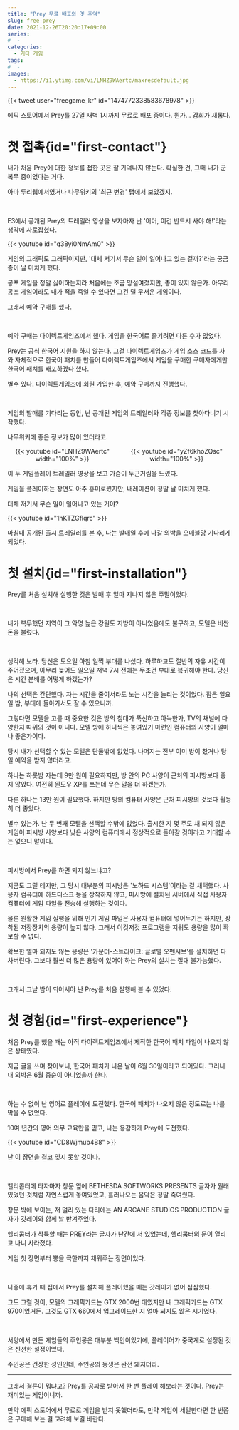 ```yaml
---
title: "Prey 무료 배포와 옛 추억"
slug: free-prey
date: 2021-12-26T20:20:17+09:00
series:
#  - 
categories:
  - 기타 게임
tags:
#  - 
images:
  - https://i1.ytimg.com/vi/LNHZ9WAertc/maxresdefault.jpg
---
```


{{< tweet user="freegame_kr" id="1474772338583678978" >}}

에픽 스토어에서 Prey를 27일 새벽 1시까지 무료로 배포 중이다. 뭔가... 감회가 새롭다.

# 첫 접촉{id="first-contact"}

내가 처음 Prey에 대한 정보를 접한 곳은 잘 기억나지 않는다. 확실한 건, 그때 내가 군 복무 중이었다는 거다.

아마 루리웹에서였거나 나무위키의 '최근 변경' 탭에서 보았겠지.

&nbsp;

E3에서 공개된 Prey의 트레일러 영상을 보자마자 난 '어머, 이건 반드시 사야 해!'라는 생각에 사로잡혔다.

{{< youtube id="q38yi0NmAm0" >}}

게임의 그래픽도 그래픽이지만, '대체 저기서 무슨 일이 일어나고 있는 걸까?'라는 궁금증이 날 미치게 했다.

공포 게임을 정말 싫어하는지라 처음에는 조금 망설여졌지만, 총이 있지 않은가. 아무리 공포 게임이라도 내가 적을 죽일 수 있다면 그건 덜 무서운 게임이다.

그래서 예약 구매를 했다.

&nbsp;

예약 구매는 다이렉트게임즈에서 했다. 게임을 한국어로 즐기려면 다른 수가 없었다.

Prey는 공식 한국어 지원을 하지 않는다. 그걸 다이렉트게임즈가 게임 소스 코드를 사 와 자체적으로 한국어 패치를 만들어 다이렉트게임즈에서 게임을 구매한 구매자에게만 한국어 패치를 배포하겠다 했다.

별수 있나. 다이렉트게임즈에 회원 가입한 후, 예약 구매까지 진행했다.

&nbsp;

게임의 발매를 기다리는 동안, 난 공개된 게임의 트레일러와 각종 정보를 찾아다니기 시작했다.

나무위키에 좋은 정보가 많이 있더라고.

<div align="center"><div style="display: flex; justify-content: space-between;">
<div style="width: 49%">
{{< youtube id="LNHZ9WAertc" width="100%" >}}
</div>
<div style="width: 49%">
{{< youtube id="yZf6khoZQsc" width="100%" >}}
</div>
</div></div>

이 두 게임플레이 트레일러 영상을 보고 가슴이 두근거림을 느꼈다.

게임을 플레이하는 장면도 아주 흥미로웠지만, 내레이션이 정말 날 미치게 했다.

대체 저기서 무슨 일이 일어나고 있는 거야?

{{< youtube id="1hKTZGflqrc" >}}

마침내 공개된 출시 트레일러를 본 후, 나는 발매일 후에 나갈 외박을 오매불망 기다리게 되었다.

# 첫 설치{id="first-installation"}

Prey를 처음 설치해 실행한 것은 발매 후 얼마 지나지 않은 주말이었다.

&nbsp;

내가 복무했던 지역이 그 악명 높은 강원도 지방이 아니었음에도 불구하고, 모텔은 비싼 돈을 불렀다.

&nbsp;

생각해 보라. 당신은 토요일 아침 일찍 부대를 나섰다. 하루하고도 절반의 자유 시간이 주어졌으며, 아무리 늦어도 일요일 저녁 7시 전에는 무조건 부대로 복귀해야 한다. 당신은 시간 분배를 어떻게 하겠는가?

나의 선택은 간단했다. 자는 시간을 줄여서라도 노는 시간을 늘리는 것이었다. 잠은 일요일 밤, 부대에 돌아가서도 잘 수 있으니까.

그렇다면 모텔을 고를 때 중요한 것은 방의 침대가 푹신하고 아늑한가, TV의 채널에 다양한지 따위의 것이 아니다. 모텔 방에 하나씩은 놓여있기 마련인 컴퓨터의 사양이 얼마나 좋은가이다.

당시 내가 선택할 수 있는 모텔은 단둘밖에 없었다. 나머지는 전부 이미 방이 찼거나 당일 예약을 받지 않더라고.

하나는 하룻밤 자는데 9만 원이 필요하지만, 방 안의 PC 사양이 근처의 피시방보다 좋지 않았다. 여전히 윈도우 XP를 쓰는데 무슨 말을 더 하겠는가.

다른 하나는 13만 원이 필요했다. 하지만 방의 컴퓨터 사양은 근처 피시방의 것보다 월등히 더 좋았다.

별수 있는가. 난 두 번째 모텔을 선택할 수밖에 없었다. 출시한 지 몇 주도 채 되지 않은 게임이 피시방 사양보다 낮은 사양의 컴퓨터에서 정상적으로 돌아갈 것이라고 기대할 수는 없으니 말이다.

&nbsp;

피시방에서 Prey를 하면 되지 않느냐고?

지금도 그럴 테지만, 그 당시 대부분의 피시방은 '노하드 시스템'이라는 걸 채택했다. 사용자 컴퓨터에 하드디스크 등을 장착하지 않고, 피시방에 설치된 서버에서 직접 사용자 컴퓨터에 게임 파일을 전송해 실행하는 것이다.

물론 원활한 게임 실행을 위해 인기 게임 파일은 사용자 컴퓨터에 넣어두기는 하지만, 장착된 저장장치의 용량이 높지 않다. 그래서 이것저것 프로그램을 지워도 용량을 많이 확보할 수 없다.

확보한 얼마 되지도 않는 용량은 '카운터-스트라이크: 글로벌 오펜시브'를 설치하면 다 차버린다. 그보다 훨씬 더 많은 용량이 있어야 하는 Prey의 설치는 절대 불가능했다.

&nbsp;

그래서 그날 밤이 되어서야 난 Prey를 처음 실행해 볼 수 있었다.

# 첫 경험{id="first-experience"}

처음 Prey를 했을 때는 아직 다이렉트게임즈에서 제작한 한국어 패치 파일이 나오지 않은 상태였다.

지금 글을 쓰며 찾아보니, 한국어 패치가 나온 날이 6월 30일이라고 되어있다. 그러니 내 외박은 6월 중순이 아니었을까 한다.

&nbsp;

하는 수 없이 난 영어로 플레이에 도전했다. 한국어 패치가 나오지 않은 정도로는 나를 막을 수 없었다.

10여 년간의 영어 의무 교육만을 믿고, 나는 용감하게 Prey에 도전했다.

{{< youtube id="CD8Wjmub4B8" >}}

난 이 장면을 결코 잊지 못할 것이다.

&nbsp;

헬리콥터에 타자마자 창문 옆에 BETHESDA SOFTWORKS PRESENTS 글자가 원래 있었던 것처럼 자연스럽게 놓여있었고, 흘러나오는 음악은 정말 죽여줬다.

창문 밖에 보이는, 저 멀리 있는 다리에는 AN ARCANE STUDIOS PRODUCTION 글자가 갓레이와 함께 날 반겨주었다.

헬리콥터가 착륙할 때는 PREY라는 글자가 난간에 서 있었는데, 헬리콥터의 문이 열리고 나니 사라졌다.

게임 첫 장면부터 뽕을 극한까지 채워주는 장면이었다.

&nbsp;

나중에 휴가 때 집에서 Prey를 설치해 플레이했을 때는 갓레이가 없어 심심했다.

그도 그럴 것이, 모텔의 그래픽카드는 GTX 2000번 대였지만 내 그래픽카드는 GTX 970이었거든. 그것도 GTX 660에서 업그레이드한 지 얼마 되지도 않은 시기였다.

&nbsp;

서양에서 만든 게임들의 주인공은 대부분 백인이었기에, 플레이어가 중국계로 설정된 것은 신선한 설정이었다.

주인공은 건장한 성인인데, 주인공의 동생은 완전 돼지더라.

***

그래서 결론이 뭐냐고? Prey를 공짜로 받아서 한 번 플레이 해보라는 것이다. Prey는 재미있는 게임이니까.

만약 에픽 스토어에서 무료로 게임을 받지 못했더라도, 만약 게임이 세일한다면 한 번쯤은 구매해 보는 걸 고려해 보길 바란다.
